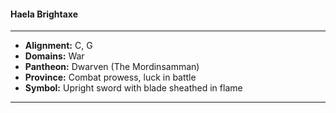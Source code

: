 #### Haela Brightaxe
___

- **Alignment:** C, G
- **Domains:** War
- **Pantheon:** Dwarven (The Mordinsamman)
- **Province:** Combat prowess, luck in battle
- **Symbol:** Upright sword with blade sheathed in flame
___
